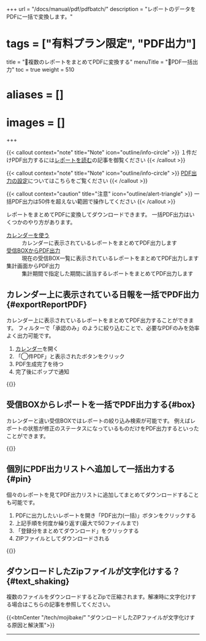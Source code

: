 +++
url = "/docs/manual/pdf/pdfbatch/"
description = "レポートのデータをPDFに一括で変換します。"
# tags = ["有料プラン限定", "PDF出力"]
title = "📄複数のレポートをまとめてPDFに変換する"
menuTitle = "📄PDF一括出力"
toc = true
weight = 510
# aliases = []
# images = []
+++

{{< callout context="note" title="Note" icon="outline/info-circle" >}}
１件だけPDF出力するには[レポートを読む](/docs/manual/read-report/state/#pdf_export)の記事を御覧ください
{{< /callout >}}

{{< callout context="note" title="Note" icon="outline/info-circle" >}}
[PDF出力の設定](/docs/manual/pdf/pdfoption/)についてはこちらをご覧ください
{{< /callout >}}




{{< callout context="caution" title="注意" icon="outline/alert-triangle" >}}
一括PDF出力は50件を超えない範囲で操作してください
{{< /callout >}}


レポートをまとめてPDFに変換してダウンロードできます。
一括PDF出力はいくつかのやり方があります。

<dl class="basic">
<dt><a href="/docs/manual/read-report/list/#calendar">カレンダーを使う</a></dt>
<dd>カレンダーに表示されているレポートをまとめてPDF出力します</dd>
<dt><a href="/docs/manual/read-report/list">受信BOXからPDF出力</a></dt>
<dd>現在の受信BOX一覧に表示されているレポートをまとめてPDF出力します</dd>
<dt>集計画面からPDF出力</dt>
<dd>集計期間で指定した期間に該当するレポートをまとめてPDF出力します</dd>
</dl>

## カレンダー上に表示されている日報を一括でPDF出力{#exportReportPDF}

カレンダー上に表示されているレポートをまとめてPDF出力することができます。
フィルターで「承認のみ」のように絞り込むことで、必要なPDFのみを効率よく出力可能です。


1. [カレンダー](/docs/manual/read-report/list/#calendar)を開く
2. 「◯件PDF」と表示されたボタンをクリック
3. PDF生成完了を待つ
4. 完了後にポップで通知

{{<icatch filename="calendar-pdf" msg="カレンダー上に表示されているレポートをワンクリックでまとめてPDFに変換する">}}



## 受信BOXからレポートを一括でPDF出力する{#box}

カレンダーと違い受信BOXではレポートの絞り込み検索が可能です。
例えばレポートの状態が修正のステータスになっているものだけをPDF出力するといったことができます。

{{<icatch filename="filter-pdf" msg="レポートを個別に選び、一括でPDFに変換する">}}

## 個別にPDF出力リストへ追加して一括出力する{#pin}

個々のレポートを見てPDF出力リストに追加してまとめてダウンロードすることも可能です。

1. PDFに出力したいレポートを開き「PDF出力(一括)」ボタンをクリックする
1. 上記手順を何度か繰り返す(最大で50ファイルまで)
1. 「登録分をまとめてダウンロード」をクリックする
1. ZIPファイルとしてダウンロードされる

{{<icatch filename="add-pdf" msg="PDFに変換したいレポートをリストに追加する">}}

## ダウンロードしたZipファイルが文字化けする？{#text_shaking}

複数のファイルをダウンロードするとZipで圧縮されます。解凍時に文字化けする場合はこちらの記事を参照してください。

{{<btnCenter "/tech/mojibake/" "ダウンロードしたZIPファイルが文字化けする原因と解決策">}}


---

